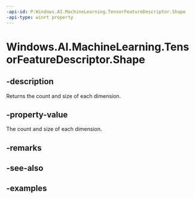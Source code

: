 ```yaml
---
-api-id: P:Windows.AI.MachineLearning.TensorFeatureDescriptor.Shape
-api-type: winrt property
---
```


<!-- Property syntax.
public IVectorView<long> Shape { get; }
-->

# Windows.AI.MachineLearning.TensorFeatureDescriptor.Shape

## -description
Returns the count and size of each dimension.

## -property-value
The count and size of each dimension.

## -remarks

## -see-also

## -examples
